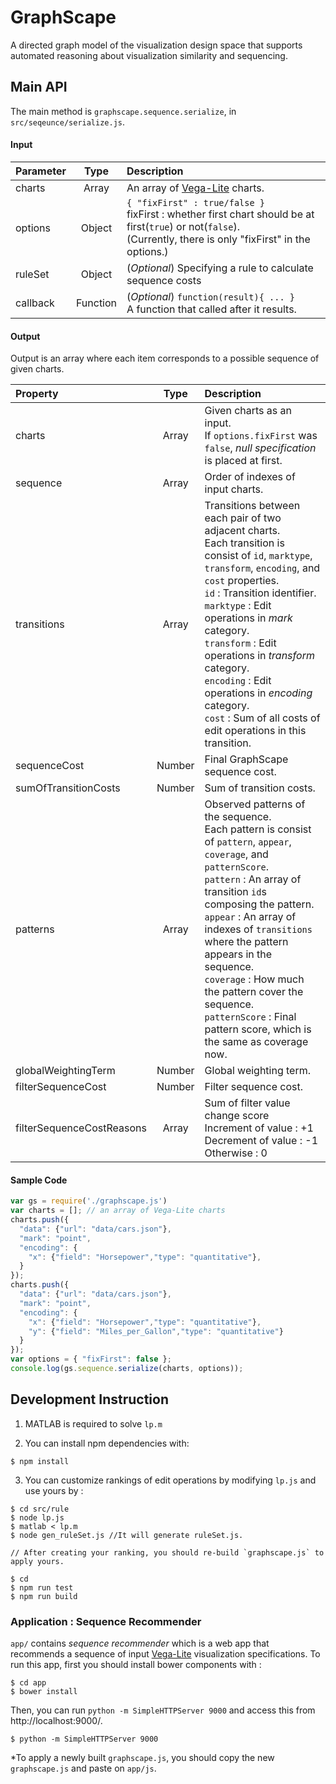 # GraphScape

A directed graph model of the visualization design space that supports automated reasoning about visualization similarity and sequencing.


## Main API

The main method is `graphscape.sequence.serialize`, in `src/seqeunce/serialize.js`.

#### Input

| Parameter  | Type          | Description    |
| :-------- |:-------------:| :------------- |
| charts | Array | An array of [Vega-Lite](https://vega.github.io/vega-lite/) charts. |
| options | Object | `{ "fixFirst" : true/false }` <br> fixFirst :  whether first chart should be at first(`true`) or not(`false`). <br> (Currently, there is only "fixFirst" in the options.) |
| ruleSet | Object | (*Optional*) Specifying a rule to calculate sequence costs |
| callback | Function | (*Optional*) `function(result){ ... }` <br> A function that called after it results. |


#### Output

Output is an array where each item corresponds to a possible sequence of given charts. 

| Property  | Type          | Description    |
| :-------- |:-------------:| :------------- |
| charts | Array | Given charts as an input. <br> If `options.fixFirst` was `false`, *null specification* is placed at first. |
| sequence | Array | Order of indexes of input charts.   |
| transitions | Array | Transitions between each pair of two adjacent charts.<br> Each transition is consist of `id`, `marktype`, `transform`, `encoding`, and `cost` properties. <br> `id` : Transition identifier.<br> `marktype` : Edit operations in *mark* category.<br> `transform` : Edit operations in *transform* category.<br> `encoding` : Edit operations in *encoding* category.<br> `cost` : Sum of all costs of edit operations in this transition. | 
| sequenceCost | Number| Final GraphScape sequence cost. |
| sumOfTransitionCosts | Number | Sum of transition costs. |
| patterns | Array | Observed patterns of the sequence. <br> Each pattern is consist of `pattern`, `appear`, `coverage`, and `patternScore`. <br> `pattern` : An array of transition `id`s composing the pattern.<br> `appear` : An array of indexes of `transitions` where the pattern appears in the sequence. <br>`coverage` : How much the pattern cover the sequence.<br>`patternScore` : Final pattern score, which is the same as coverage now. |
| globalWeightingTerm | Number | Global weighting term. |
| filterSequenceCost | Number | Filter sequence cost. |
| filterSequenceCostReasons | Array | Sum of filter value change score <br> Increment of value : +1 <br> Decrement of value : -1 <br> Otherwise : 0|


#### Sample Code

```js
var gs = require('./graphscape.js')
var charts = []; // an array of Vega-Lite charts
charts.push({
  "data": {"url": "data/cars.json"},
  "mark": "point",
  "encoding": {
    "x": {"field": "Horsepower","type": "quantitative"},
  }
});
charts.push({
  "data": {"url": "data/cars.json"},
  "mark": "point",
  "encoding": {
    "x": {"field": "Horsepower","type": "quantitative"},
    "y": {"field": "Miles_per_Gallon","type": "quantitative"}
  }
});
var options = { "fixFirst": false };
console.log(gs.sequence.serialize(charts, options));
```


## Development Instruction
1. MATLAB is required to solve `lp.m`

2. You can install npm dependencies with:
```console
$ npm install
```

3. You can customize rankings of edit operations by modifying `lp.js` and use yours by :

```console
$ cd src/rule
$ node lp.js
$ matlab < lp.m
$ node gen_ruleSet.js //It will generate ruleSet.js.

// After creating your ranking, you should re-build `graphscape.js` to apply yours.

$ cd
$ npm run test
$ npm run build
```

### Application : Sequence Recommender
`app/`  contains *sequence recommender* which is a web app that recommends a sequence of input [Vega-Lite](https://vega.github.io/vega-lite/) visualization specifications. To run this app, first you should install bower components with :
```console
$ cd app
$ bower install
```
Then, you can run `python -m SimpleHTTPServer 9000` and access this from http://localhost:9000/.

```console
$ python -m SimpleHTTPServer 9000
```

*To apply a newly built `graphscape.js`, you should copy the new `graphscape.js` and paste on `app/js`.